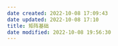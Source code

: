 ```yaml
---
date created: 2022-10-08 17:09:43
date updated: 2022-10-08 17:10
title: 矩阵基础
date modified: 2022-10-08 19:56:30
---
```


